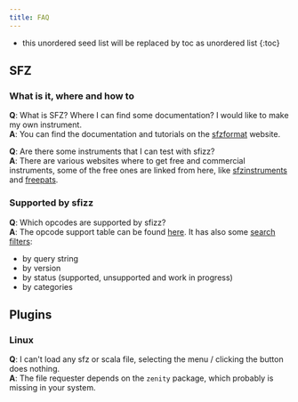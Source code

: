 ```yaml
---
title: FAQ
---
```

* this unordered seed list will be replaced by toc as unordered list
{:toc}

## SFZ
### What is it, where and how to

**Q**: What is SFZ? Where I can find some documentation? I would like to make
my own instrument.\
**A**: You can find the documentation and tutorials on the [sfzformat] website.

**Q**: Are there some instruments that I can test with sfizz?\
**A**: There are various websites where to get free and commercial instruments,
some of the free ones are linked from here, like [sfzinstruments] and [freepats].

### Supported by sfizz

**Q**: Which opcodes are supported by sfizz?\
**A**: The opcode support table can be found [here].
It has also some [search filters]:
- by query string
- by version
- by status (supported, unsupported and work in progress)
- by categories

## Plugins
### Linux

**Q**: I can't load any sfz or scala file, selecting the menu / clicking the
button does nothing.\
**A**: The file requester depends on the `zenity` package, which probably is
missing in your system.

[freepats]:       https://freepats.zenvoid.org/
[sfzformat]:      https://sfzformat.com/
[sfzinstruments]: https://sfzinstruments.github.io/
[here]:           development/status/opcodes/
[search filters]: https://github.com/sfztools/sfztools.github.io/wiki/Opcode-Support-Table-Filters
